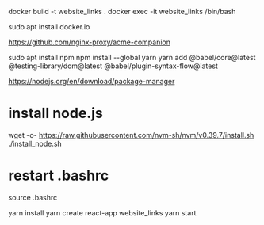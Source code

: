 docker build -t website_links .
docker exec -it website_links /bin/bash


sudo apt install docker.io

https://github.com/nginx-proxy/acme-companion


sudo apt install npm
npm install --global yarn
yarn add @babel/core@latest @testing-library/dom@latest @babel/plugin-syntax-flow@latest


https://nodejs.org/en/download/package-manager
# install node.js
wget -o- https://raw.githubusercontent.com/nvm-sh/nvm/v0.39.7/install.sh 
./install_node.sh

# restart .bashrc
source .bashrc


yarn install
yarn create react-app website_links
yarn start 

